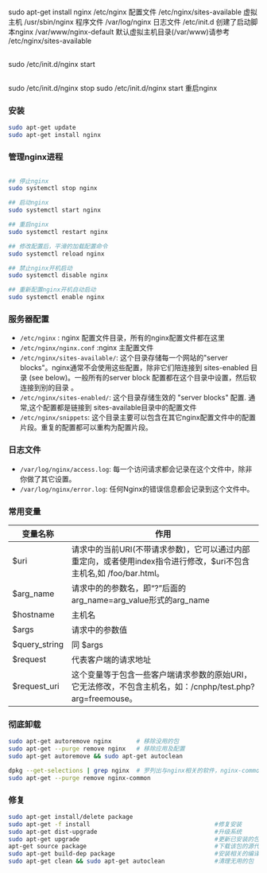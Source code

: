##
  sudo apt-get install nginx
  /etc/nginx 配置文件
  /etc/nginx/sites-available 虚拟主机
  /usr/sbin/nginx 程序文件
  /var/log/nginx 日志文件
  /etc/init.d 创建了启动脚本nginx
  /var/www/nginx-default 默认虚拟主机目录(/var/www)请参考 /etc/nginx/sites-available
## 
  sudo /etc/init.d/nginx start
## 
  sudo /etc/init.d/nginx stop
  sudo /etc/init.d/nginx start
  重启nginx
### 安装
```sh
sudo apt-get update
sudo apt-get install nginx
```
### 管理nginx进程
```sh

## 停止nginx
sudo systemctl stop nginx

## 启动nginx
sudo systemctl start nginx

## 重启nginx
sudo systemctl restart nginx

## 修改配置后，平滑的加载配置命令
sudo systemctl reload nginx

## 禁止nginx开机启动
sudo systemctl disable nginx

## 重新配置nginx开机自动启动
sudo systemctl enable nginx

```

### 服务器配置
* `/etc/nginx` : nginx 配置文件目录，所有的nginx配置文件都在这里
* `/etc/nginx/nginx.conf` :nginx 主配置文件
* `/etc/nginx/sites-available/`: 这个目录存储每一个网站的"server blocks"。nginx通常不会使用这些配置，除非它们陪连接到  sites-enabled 目录 (see below)。一般所有的server block 配置都在这个目录中设置，然后软连接到别的目录 。
* `/etc/nginx/sites-enabled/`: 这个目录存储生效的 "server blocks" 配置. 通常,这个配置都是链接到 sites-available目录中的配置文件
* `/etc/nginx/snippets`: 这个目录主要可以包含在其它nginx配置文件中的配置片段。重复的配置都可以重构为配置片段。

### 日志文件
* `/var/log/nginx/access.log`: 每一个访问请求都会记录在这个文件中，除非你做了其它设置。
* `/var/log/nginx/error.log`: 任何Nginx的错误信息都会记录到这个文件中。

### 常用变量

|变量名称|作用
|-|-
$uri|请求中的当前URI(不带请求参数)，它可以通过内部重定向，或者使用index指令进行修改，$uri不包含主机名,如 /foo/bar.html。
$arg_name| 请求中的的参数名，即“?”后面的arg_name=arg_value形式的arg_name
$hostname| 主机名
$args |请求中的参数值
$query_string| 同 $args
$request | 代表客户端的请求地址
$request_uri | 这个变量等于包含一些客户端请求参数的原始URI，它无法修改，不包含主机名，如：/cnphp/test.php?arg=freemouse。

### 彻底卸载
```sh
sudo apt-get autoremove nginx       # 移除没用的包
sudo apt-get --purge remove nginx   # 移除应用及配置
sudo apt-get autoremove && sudo apt-get autoclean

dpkg --get-selections | grep nginx  # 罗列出与nginx相关的软件，nginx-common deinstall 然后
sudo apt-get --purge remove nginx-common
```

### 修复
```sh
sudo apt-get install/delete package
sudo apt-get -f install                                   #修复安装
sudo apt-get dist-upgrade                                 #升级系统
sudo apt-get upgrade                                      #更新已安装的包
apt-get source package                                    #下载该包的源代码
sudo apt-get build-dep package                            #安装相关的编译环境
sudo apt-get clean && sudo apt-get autoclean              #清理无用的包
```